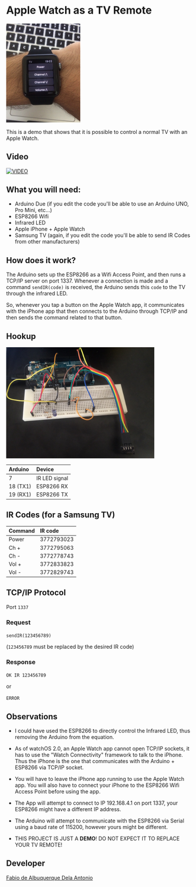 # Apple Watch as a TV Remote

<img src="/2.jpg?raw=true" width="200">

This is a demo that shows that it is possible to control a normal TV with an Apple Watch.

## Video
[![VIDEO](http://img.youtube.com/vi/9AzIApuXMI8/0.jpg)](https://www.youtube.com/watch?v=Y9AzIApuXMI8)

## What you will need:
* Arduino Due (if you edit the code you'll be able to use an Arduino UNO, Pro Mini, etc...)
* ESP8266 Wifi
* Infrared LED
* Apple iPhone + Apple Watch
* Samsung TV (again, if you edit the code you'll be able to send IR Codes from other manufacturers)

## How does it work?

The Arduino sets up the ESP8266 as a Wifi Access Point, and then runs a TCP/IP server on port 1337. Whenever a connection is made and a command `sendIR(code)` is received, the Arduino sends this `code` to the TV through the infrared LED.

So, whenever you tap a button on the Apple Watch app, it communicates with the iPhone app that then connects to the Arduino through TCP/IP and then sends the command related to that button.

## Hookup

<img src="/1.jpg?raw=true" width="400">

| Arduino | Device |
|:------------|:-------|
| 7 | IR LED signal |
| 18 (TX1) | ESP8266 RX |
| 19 (RX1) | ESP8266 TX |

## IR Codes (for a Samsung TV)

| Command | IR code |
|:---------|:---------|
| Power   | 3772793023 |
| Ch + | 3772795063 |
| Ch - | 3772778743 |
| Vol + | 3772833823 |
| Vol - | 3772829743 |

## TCP/IP Protocol

Port `1337`

### Request
``
sendIR(123456789)
``

(`123456789` must be replaced by the desired IR code)

### Response
``
OK IR 123456789
``

or

``
ERROR
``

## Observations
* I could have used the ESP8266 to directly control the Infrared LED, thus removing the Arduino from the equation.

* As of watchOS 2.0, an Apple Watch app cannot open TCP/IP sockets, it has to use the "Watch Connectivity" framework to talk to the iPhone. Thus the iPhone is the one that communicates with the Arduino + ESP8266 via TCP/IP socket.

* You will have to leave the iPhone app running to use the Apple Watch app. You will also have to connect your iPhone to the ESP8266 Wifi Access Point before using the app.

* The App will attempt to connect to IP 192.168.4.1 on port 1337, your ESP8266 might have a different IP address.

* The Arduino will attempt to communicate with the ESP8266 via Serial using a baud rate of 115200, however yours might be different.

* THIS PROJECT IS JUST A **DEMO**! DO NOT EXPECT IT TO REPLACE YOUR TV REMOTE!

## Developer
[Fabio de Albuquerque Dela Antonio](http://fabio914.blogspot.com)
